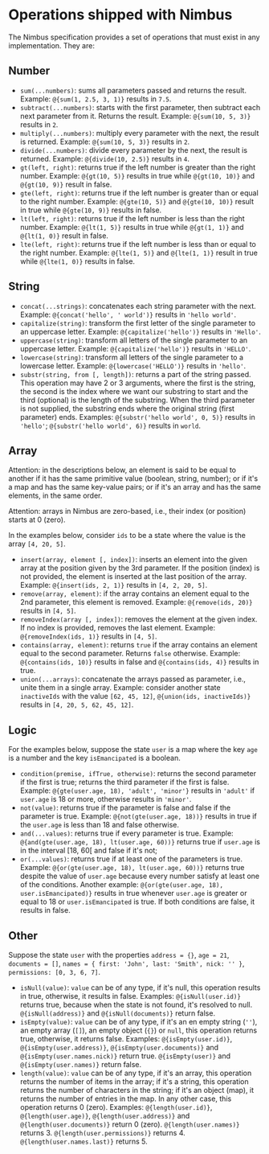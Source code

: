 # Operations shipped with Nimbus
The Nimbus specification provides a set of operations that must exist in any implementation. They are:

## Number
- `sum(...numbers)`: sums all parameters passed and returns the result. Example: `@{sum(1, 2.5, 3, 1)}` results in `7.5`.
- `subtract(...numbers)`: starts with the first parameter, then subtract each next parameter from it. Returns the result. Example: `@{sum(10, 5, 3)}` 
results in `2`.
- `multiply(...numbers)`: multiply every parameter with the next, the result is returned. Example: `@{sum(10, 5, 3)}` results in `2`.
- `divide(...numbers)`: divide every parameter by the next, the result is returned. Example: `@{divide(10, 2.5)}` results in `4`.
- `gt(left, right)`: returns true if the left number is greater than the right number. Example: `@{gt(10, 5)}` results in true while `@{gt(10, 10)}`
and `@{gt(10, 9)}` result in false.
- `gte(left, right)`: returns true if the left number is greater than or equal to the right number. Example: `@{gte(10, 5)}` and `@{gte(10, 10)}`
result in true while `@{gte(10, 9)}` results in false.
- `lt(left, right)`: returns true if the left number is less than the right number. Example: `@{lt(1, 5)}` results in true while `@{gt(1, 1)}`
and `@{lt(1, 0)}` result in false.
- `lte(left, right)`: returns true if the left number is less than or equal to the right number. Example: `@{lte(1, 5)}` and `@{lte(1, 1)}`
result in true while `@{lte(1, 0)}` results in false.

## String
- `concat(...strings)`: concatenates each string parameter with the next. Example: `@{concat('hello', ' world')}` results in `'hello world'`.
- `capitalize(string)`: transform the first letter of the single parameter to an uppercase letter. Example: `@{capitalize('hello')}` results in
`'Hello'`.
- `uppercase(string)`: transform all letters of the single parameter to an uppercase letter. Example: `@{capitalize('hello')}` results in `'HELLO'`.
- `lowercase(string)`: transform all letters of the single parameter to a lowercase letter. Example: `@{lowercase('HELLO')}` results in `'hello'`.
- `substr(string, from [, length])`: returns a part of the string passed. This operation may have 2 or 3 arguments, where the first is the string, the second is the index where we want our substring to start and the third (optional) is the length of the substring. When the third parameter is not
supplied, the substring ends where the original string (first parameter) ends. Examples: `@{substr('hello world', 0, 5)}` results in `'hello'`;
`@{substr('hello world', 6)}` results in `world`.

## Array
Attention: in the descriptions below, an element is said to be equal to another if it has the same primitive value (boolean, string, number); or if
it's a map and has the same key-value pairs; or if it's an array and has the same elements, in the same order.

Attention: arrays in Nimbus are zero-based, i.e., their index (or position) starts at 0 (zero).

In the examples below, consider `ids` to be a state where the value is the array `[4, 20, 5]`.
- `insert(array, element [, index])`: inserts an element into the given array at the position given by the 3rd parameter. If the position (index) is
not provided, the element is inserted at the last position of the array. Example: `@{insert(ids, 2, 1)}` results in `[4, 2, 20, 5]`.
- `remove(array, element)`: if the array contains an element equal to the 2nd parameter, this element is removed. Example: `@{remove(ids, 20)}`
results in `[4, 5]`.
- `removeIndex(array [, index])`: removes the element at the given index. If no index is provided, removes the last element. Example:
`@{removeIndex(ids, 1)}` results in `[4, 5]`.
- `contains(array, element)`: returns `true` if the array contains an element equal to the second parameter. Returns `false` otherwise. Example:
`@{contains(ids, 10)}` results in false and `@{contains(ids, 4)}` results in true.
- `union(...arrays)`: concatenate the arrays passed as parameter, i.e., unite them in a single array. Example: consider another state `inactiveIds`
with the value `[62, 45, 12]`, `@{union(ids, inactiveIds)}` results in `[4, 20, 5, 62, 45, 12]`.

## Logic
For the examples below, suppose the state `user` is a map where the key `age` is a number and the key `isEmancipated` is a boolean.
- `condition(premise, ifTrue, otherwise)`: returns the second parameter if the first is true; returns the third parameter if the first is false.
Example: `@{gte(user.age, 18), 'adult', 'minor'}` results in `'adult'` if `user.age` is 18 or more, otherwise results in `'minor'`.
- `not(value)`: returns true if the parameter is false and false if the parameter is true. Example: `@{not(gte(user.age, 18))}` results in true if
the `user.age` is less than 18 and false otherwise.
- `and(...values)`: returns true if every parameter is true. Example: `@{and(gte(user.age, 18), lt(user.age, 60))}` returns true if `user.age` is in
the interval [18, 60[ and false if it's not;
- `or(...values)`: returns true if at least one of the parameters is true. Example: `@{or(gte(user.age, 18), lt(user.age, 60))}` returns true despite
the value of `user.age` because every number satisfy at least one of the conditions. Another example: `@{or(gte(user.age, 18), user.isEmancipated)}`
results in true whenever `user.age` is greater or equal to 18 or `user.isEmancipated` is true. If both conditions are false, it results in false.

## Other
Suppose the state `user` with the properties `address = {}`, `age = 21`, `documents = []`, `names = { first: 'John', last: 'Smith', nick: '' }`,
`permissions: [0, 3, 6, 7]`.
- `isNull(value)`: `value` can be of any type, if it's null, this operation results in true, otherwise, it results in false. Examples:
`@{isNull(user.id)}` returns true, because when the state is not found, it's resolved to null. `@{isNull(address)}` and `@{isNull(documents)}` return
false.
- `isEmpty(value)`: `value` can be of any type, if it's an en empty string (`''`), an empty array (`[]`), an empty object (`{}`) or `null`, this
operation returns true, otherwise, it returns false. Examples: `@{isEmpty(user.id)}`, `@{isEmpty(user.address)}`, `@{isEmpty(user.documents)}` and
`@{isEmpty(user.names.nick)}` return true. `@{isEmpty(user)}` and `@{isEmpty(user.names)}` return false.
- `length(value)`: `value` can be of any type, if it's an array, this operation returns the number of items in the array; if it's a string, this
operation returns the number of characters in the string; if it's an object (map), it returns the number of entries in the map. In any other case, 
this operation returns 0 (zero). Examples: `@{length(user.id)}`, `@{length(user.age)}`, `@{length(user.address)}` and `@{length(user.documents)}`
return 0 (zero). `@{length(user.names)}` returns 3. `@{length(user.permissions)}` returns 4. `@{length(user.names.last)}` returns 5.
